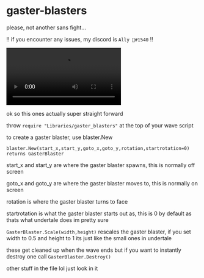 # gaster-blasters
please, not another sans fight...

!! if you encounter any issues, my discord is `Ally 🍦#1540` !!

![cool imamge of thing](https://ringo.is-a-good-waifu.com/7N1pvcA.mp4)

ok so this ones actually super straight forward

throw `require "Libraries/gaster_blasters"` at the top of your wave script

to create a gaster blaster, use blaster.New

`blaster.New(start_x,start_y,goto_x,goto_y,rotation,startrotation=0) returns GasterBlaster`

start_x and start_y are where the gaster blaster spawns, this is normally off screen

goto_x and goto_y are where the gaster blaster moves to, this is normally on screen

rotation is where the gaster blaster turns to face

startrotation is what the gaster blaster starts out as, this is 0 by default as thats what undertale does im pretty sure

`GasterBlaster.Scale(width,height)` rescales the gaster blaster, if you set width to 0.5 and height to 1 its just like the small ones in undertale

these get cleaned up when the wave ends but if you want to instantly destroy one call `GasterBlaster.Destroy()`

other stuff in the file lol just look in it
